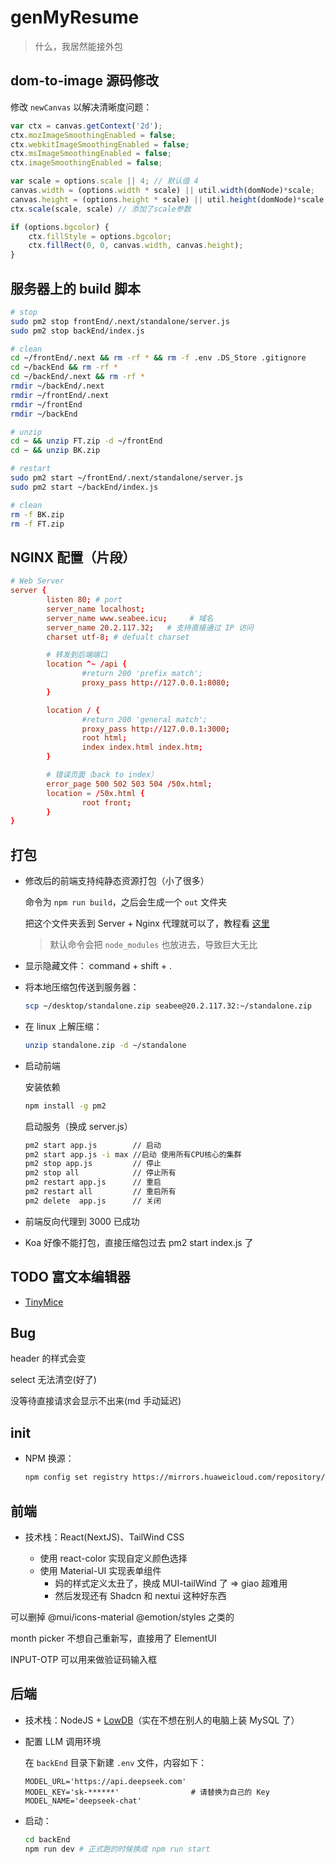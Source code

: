 # genMyResume
> 什么，我居然能接外包

## dom-to-image 源码修改

修改 `newCanvas` 以解决清晰度问题：

```js
var ctx = canvas.getContext('2d');
ctx.mozImageSmoothingEnabled = false;
ctx.webkitImageSmoothingEnabled = false;
ctx.msImageSmoothingEnabled = false;
ctx.imageSmoothingEnabled = false;

var scale = options.scale || 4; // 默认值 4
canvas.width = (options.width * scale) || util.width(domNode)*scale;
canvas.height = (options.height * scale) || util.height(domNode)*scale;
ctx.scale(scale, scale) // 添加了scale参数

if (options.bgcolor) {
    ctx.fillStyle = options.bgcolor;
    ctx.fillRect(0, 0, canvas.width, canvas.height);
}
```

## 服务器上的 build 脚本
```bash
# stop
sudo pm2 stop frontEnd/.next/standalone/server.js
sudo pm2 stop backEnd/index.js

# clean
cd ~/frontEnd/.next && rm -rf * && rm -f .env .DS_Store .gitignore
cd ~/backEnd && rm -rf *
cd ~/backEnd/.next && rm -rf *
rmdir ~/backEnd/.next
rmdir ~/frontEnd/.next
rmdir ~/frontEnd
rmdir ~/backEnd

# unzip
cd ~ && unzip FT.zip -d ~/frontEnd
cd ~ && unzip BK.zip

# restart
sudo pm2 start ~/frontEnd/.next/standalone/server.js
sudo pm2 start ~/backEnd/index.js

# clean
rm -f BK.zip
rm -f FT.zip
```

## NGINX 配置（片段）

```conf
# Web Server
server {
        listen 80; # port
        server_name localhost;
        server_name www.seabee.icu;     # 域名
        server_name 20.2.117.32;   # 支持直接通过 IP 访问
        charset utf-8; # defualt charset

        # 转发到后端端口
        location ^~ /api {
                #return 200 'prefix match';
                proxy_pass http://127.0.0.1:8080;
        }

        location / {
                #return 200 'general match';
                proxy_pass http://127.0.0.1:3000;
                root html;
                index index.html index.htm;
        }

        # 错误页面（back to index）
        error_page 500 502 503 504 /50x.html;
        location = /50x.html {
                root front;
        }
}
```

## 打包

- 修改后的前端支持纯静态资源打包（小了很多）

    命令为 `npm run build`，之后会生成一个 `out` 文件夹

    把这个文件夹丢到 Server + Nginx 代理就可以了，教程看 [这里](https://blog.csdn.net/qq_34241004/article/details/140154735)

    > 默认命令会把 `node_modules` 也放进去，导致巨大无比

- 显示隐藏文件： command + shift + .

- 将本地压缩包传送到服务器：

    ```bash
    scp ~/desktop/standalone.zip seabee@20.2.117.32:~/standalone.zip
    ```

- 在 linux 上解压缩：

    ```bash
    unzip standalone.zip -d ~/standalone
    ```

- 启动前端

    安装依赖

    ```bash
    npm install -g pm2
    ```

    启动服务（换成 server.js）

    ```bash
    pm2 start app.js        // 启动
    pm2 start app.js -i max //启动 使用所有CPU核心的集群
    pm2 stop app.js         // 停止
    pm2 stop all            // 停止所有
    pm2 restart app.js      // 重启
    pm2 restart all         // 重启所有
    pm2 delete  app.js      // 关闭
    ```

- 前端反向代理到 3000 已成功

- Koa 好像不能打包，直接压缩包过去 pm2 start index.js 了

## TODO 富文本编辑器

- [TinyMice](https://juejin.cn/post/7124588377541705736)

## Bug

header 的样式会变

select 无法清空(好了)

没等待直接请求会显示不出来(md 手动延迟)

## init

- NPM 换源：

    ```bash
    npm config set registry https://mirrors.huaweicloud.com/repository/npm/
    ```

## 前端

- 技术栈：React(NextJS)、TailWind CSS

    - 使用 react-color 实现自定义颜色选择
    - 使用 Material-UI 实现表单组件
      - 妈的样式定义太丑了，换成 MUI-tailWind 了 => giao 超难用
      - 然后发现还有 Shadcn 和 nextui 这种好东西

可以删掉 @mui/icons-material @emotion/styles 之类的 

month picker 不想自己重新写，直接用了 ElementUI

INPUT-OTP 可以用来做验证码输入框

## 后端

- 技术栈：NodeJS + [LowDB](https://github.com/typicode/lowdb)（实在不想在别人的电脑上装 MySQL 了）

- 配置 LLM 调用环境

    在 `backEnd` 目录下新建 `.env` 文件，内容如下：

    ```text
    MODEL_URL='https://api.deepseek.com'
    MODEL_KEY='sk-******'                # 请替换为自己的 Key
    MODEL_NAME='deepseek-chat'
    ```

- 启动：
    ```bash
    cd backEnd
    npm run dev # 正式跑的时候换成 npm run start
    ```